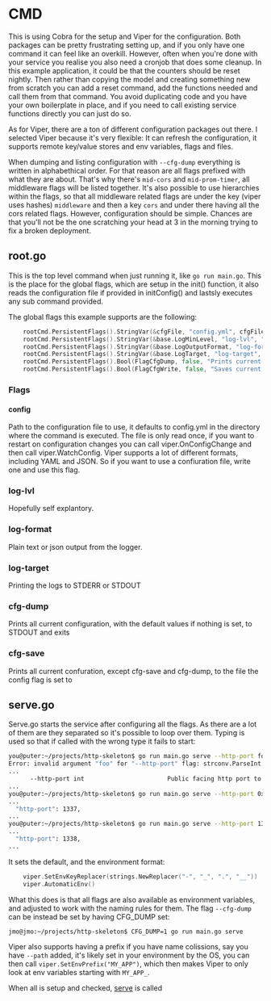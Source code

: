 # CMD

This is using Cobra for the setup and Viper for the configuration. Both packages can be pretty frustrating setting up, and if you only have one command it can feel like an overkill. However, often when you're done with your service you realise you also need a cronjob that does some cleanup. In this example application, it could be that the counters should be reset nightly. Then rather than copying the model and creating something new from scratch you can add a reset command, add the functions needed and call them from that command. You avoid duplicating code and you have your own boilerplate in place, and if you need to call existing service functions directly you can just do so.

As for Viper, there are a ton of different configuration packages out there. I selected Viper because it's very flexible: It can refresh the configuration, it supports remote key/value stores and env variables, flags and files.

When dumping and listing configuration with `--cfg-dump` everything is written in alphabethical order. For that reason are all flags prefixed with what they are about. That's why there's `mid-cors` and `mid-prom-timer`, all middleware flags will be listed together. It's also possible to use hierarchies within the flags, so that all middleware related flags are under the key (viper uses hashes) `middleware` and then a key `cors` and under there having all the cors related flags. However, configuration should be simple. Chances are that you'll not be the one scratching your head at 3 in the morning trying to fix a broken deployment.

## root.go

This is the top level command when just running it, like `go run main.go`. This is the place for the global flags, which are setup in the init() function, it also reads the configuration file if provided in initConfig() and lastsly executes any sub command provided.

The global flags this example supports are the following:
```go 
	rootCmd.PersistentFlags().StringVar(&cfgFile, "config.yml", cfgFile, "config file")
	rootCmd.PersistentFlags().StringVar(&base.LogMinLevel, "log-lvl", "info", "Minimum log level to display: debug|info|warn|error")
	rootCmd.PersistentFlags().StringVar(&base.LogOutputFormat, "log-format", "text", "Output logs in text or json")
	rootCmd.PersistentFlags().StringVar(&base.LogTarget, "log-target", "stdout", "Output logs to stdout or stderr")
	rootCmd.PersistentFlags().Bool(FlagCfgDump, false, "Prints current config and exits")
	rootCmd.PersistentFlags().Bool(FlagCfgWrite, false, "Saves current config to disk (target --config) and exits")

``` 
### Flags

#### config

Path to the configuration file to use, it defaults to config.yml in the directory where the command is executed. The file is only read once, if you want to restart on configuration changes you can call viper.OnConfigChange and then call viper.WatchConfig. Viper supports a lot of different formats, including YAML and JSON. So if you want to use a confiuration file, write one and use this flag.

### log-lvl

Hopefully self explantory.

### log-format

Plain text or json output from the logger.

### log-target

Printing the logs to STDERR or STDOUT

### cfg-dump

Prints all current configuration, with the default values if nothing is set, to STDOUT and exits

### cfg-save

Prints all current confuration, except cfg-save and cfg-dump, to the file the config flag is set to

## serve.go

Serve.go starts the service after configuring all the flags. As there are a lot of them are they separated so it's possible to loop over them. Typing is used so that if called with the wrong type it fails to start:

```bash
you@puter:~/projects/http-skeleton$ go run main.go serve --http-port foo
Error: invalid argument "foo" for "--http-port" flag: strconv.ParseInt: parsing "foo": invalid syntax
...
      --http-port int                       Public facing http port to listen to (default 3000)
...
you@puter:~/projects/http-skeleton$ go run main.go serve --http-port 0x539 --cfg-dump
...
  "http-port": 1337,
...
you@puter:~/projects/http-skeleton$ go run main.go serve --http-port 1338 --cfg-dump
...
  "http-port": 1338,
...
```
It sets the default, and the environment format:
```go
	viper.SetEnvKeyReplacer(strings.NewReplacer("-", "_", ".", "__"))
	viper.AutomaticEnv()
```
What this does is that all flags are also available as environment variables, and adjusted to work with the naming rules for them. The flag `--cfg-dump` can be instead be set by having CFG_DUMP set:
```bash
jmo@jmo:~/projects/http-skeleton$ CFG_DUMP=1 go run main.go serve
``` 
Viper also supports having a prefix if you have name colissions, say you have `--path` added, it's likely set in your environment by the OS, you can then call `viper.SetEnvPrefix("MY_APP")`, which then makes Viper to only look at env variables starting with `MY_APP_`.

When all is setup and checked, [serve](serve/README.md) is called

